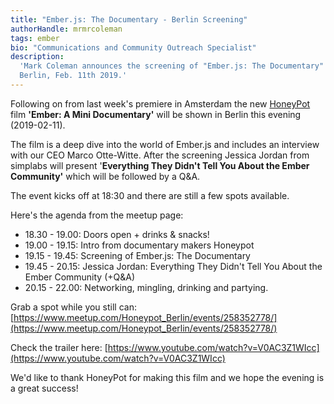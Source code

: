 ```yaml
---
title: "Ember.js: The Documentary - Berlin Screening"
authorHandle: mrmrcoleman
tags: ember
bio: "Communications and Community Outreach Specialist"
description:
  'Mark Coleman announces the screening of "Ember.js: The Documentary" in
  Berlin, Feb. 11th 2019.'
---
```


Following on from last week's premiere in Amsterdam the new
[HoneyPot](https://www.honeypot.io/) film **'Ember: A Mini Documentary'** will
be shown in Berlin this evening (2019-02-11).

The film is a deep dive into the world of Ember.js and includes an interview
with our CEO Marco Otte-Witte. After the screening Jessica Jordan from simplabs
will present '**Everything They Didn't Tell You About the Ember Community'**
which will be followed by a Q&A.

<!--break-->

The event kicks off at 18:30 and there are still a few spots available.

Here's the agenda from the meetup page:

- 18.30 - 19.00: Doors open + drinks & snacks!
- 19.00 - 19.15: Intro from documentary makers Honeypot
- 19.15 - 19.45: Screening of Ember.js: The Documentary
- 19.45 - 20.15: Jessica Jordan: Everything They Didn't Tell You About the Ember
  Community (+Q&A)
- 20.15 - 22.00: Networking, mingling, drinking and partying.

Grab a spot while you still can:
[https://www.meetup.com/Honeypot_Berlin/events/258352778/](https://www.meetup.com/Honeypot_Berlin/events/258352778/)

Check the trailer here:
[https://www.youtube.com/watch?v=V0AC3Z1WIcc](https://www.youtube.com/watch?v=V0AC3Z1WIcc)

We'd like to thank HoneyPot for making this film and we hope the evening is a
great success!

